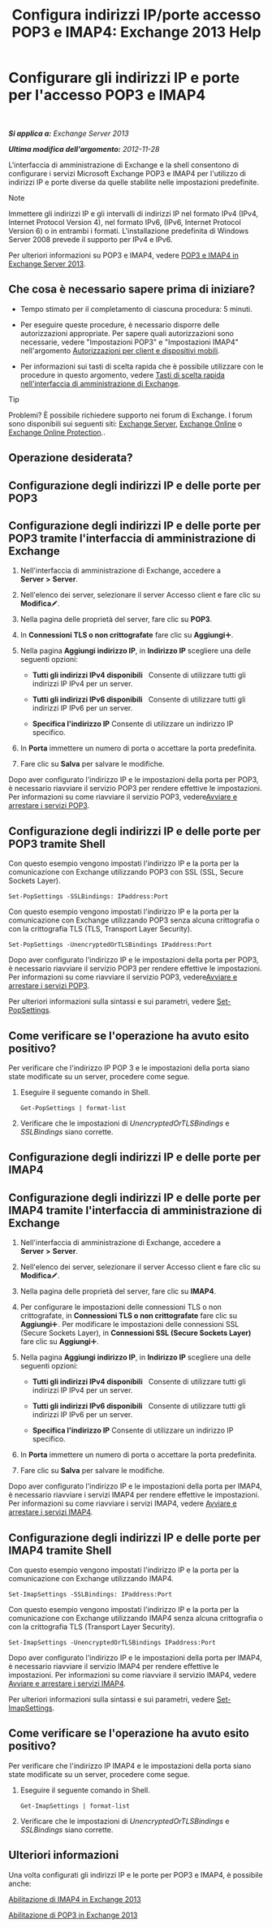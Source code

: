 ﻿---
title: 'Configura indirizzi IP/porte accesso POP3 e IMAP4: Exchange 2013 Help'
TOCTitle: Configurare gli indirizzi IP e porte per l'accesso POP3 e IMAP4
ms:assetid: 8292747b-6626-4d7f-ba73-1e17f5d99fa4
ms:mtpsurl: https://technet.microsoft.com/it-it/library/Bb123530(v=EXCHG.150)
ms:contentKeyID: 50555619
ms.date: 05/22/2018
mtps_version: v=EXCHG.150
ms.translationtype: MT
---

# Configurare gli indirizzi IP e porte per l'accesso POP3 e IMAP4

 

_**Si applica a:** Exchange Server 2013_

_**Ultima modifica dell'argomento:** 2012-11-28_

L'interfaccia di amministrazione di Exchange e la shell consentono di configurare i servizi Microsoft Exchange POP3 e IMAP4 per l'utilizzo di indirizzi IP e porte diverse da quelle stabilite nelle impostazioni predefinite.


> [!NOTE]
> Immettere gli indirizzi&nbsp;IP e gli intervalli di indirizzi&nbsp;IP nel formato IPv4 (IPv4, Internet Protocol Version&nbsp;4), nel formato IPv6, (IPv6, Internet Protocol Version&nbsp;6) o in entrambi i formati. L'installazione predefinita di Windows Server 2008 prevede il supporto per IPv4 e IPv6.



Per ulteriori informazioni su POP3 e IMAP4, vedere [POP3 e IMAP4 in Exchange Server 2013](pop3-and-imap4-in-exchange-server-2013-exchange-2013-help.md).

## Che cosa è necessario sapere prima di iniziare?

  - Tempo stimato per il completamento di ciascuna procedura: 5 minuti.

  - Per eseguire queste procedure, è necessario disporre delle autorizzazioni appropriate. Per sapere quali autorizzazioni sono necessarie, vedere "Impostazioni POP3" e "Impostazioni IMAP4" nell'argomento [Autorizzazioni per client e dispositivi mobili](clients-and-mobile-devices-permissions-exchange-2013-help.md).

  - Per informazioni sui tasti di scelta rapida che è possibile utilizzare con le procedure in questo argomento, vedere [Tasti di scelta rapida nell'interfaccia di amministrazione di Exchange](keyboard-shortcuts-in-the-exchange-admin-center-exchange-online-protection-help.md).


> [!TIP]
> Problemi? È possibile richiedere supporto nei forum di Exchange. I forum sono disponibili sui seguenti siti: <A href="https://go.microsoft.com/fwlink/p/?linkid=60612">Exchange Server</A>, <A href="https://go.microsoft.com/fwlink/p/?linkid=267542">Exchange Online</A> o <A href="https://go.microsoft.com/fwlink/p/?linkid=285351">Exchange Online Protection</A>..



## Operazione desiderata?

## Configurazione degli indirizzi IP e delle porte per POP3

## Configurazione degli indirizzi IP e delle porte per POP3 tramite l'interfaccia di amministrazione di Exchange

1.  Nell'interfaccia di amministrazione di Exchange, accedere a **Server** **\>** **Server**.

2.  Nell'elenco dei server, selezionare il server Accesso client e fare clic su **Modifica**![Icona Modifica](images/JJ218640.6f53ccb2-1f13-4c02-bea0-30690e6ea71d(EXCHG.150).gif "Icona Modifica").

3.  Nella pagina delle proprietà del server, fare clic su **POP3**.

4.  In **Connessioni TLS o non crittografate** fare clic su **Aggiungi**![Icona Aggiungi](images/JJ218640.c1e75329-d6d7-4073-a27d-498590bbb558(EXCHG.150).gif "Icona Aggiungi").

5.  Nella pagina **Aggiungi indirizzo IP**, in **Indirizzo IP** scegliere una delle seguenti opzioni:
    
      - **Tutti gli indirizzi IPv4 disponibili**   Consente di utilizzare tutti gli indirizzi IP IPv4 per un server.
    
      - **Tutti gli indirizzi IPv6 disponibili**   Consente di utilizzare tutti gli indirizzi IP IPv6 per un server.
    
      - **Specifica l'indirizzo IP** Consente di utilizzare un indirizzo IP specifico.

6.  In **Porta** immettere un numero di porta o accettare la porta predefinita.

7.  Fare clic su **Salva** per salvare le modifiche.

Dopo aver configurato l'indirizzo IP e le impostazioni della porta per POP3, è necessario riavviare il servizio POP3 per rendere effettive le impostazioni. Per informazioni su come riavviare il servizio POP3, vedere[Avviare e arrestare i servizi POP3](start-and-stop-the-pop3-services-exchange-2013-help.md).

## Configurazione degli indirizzi IP e delle porte per POP3 tramite Shell

Con questo esempio vengono impostati l'indirizzo IP e la porta per la comunicazione con Exchange utilizzando POP3 con SSL (SSL, Secure Sockets Layer).

    Set-PopSettings -SSLBindings: IPaddress:Port

Con questo esempio vengono impostati l'indirizzo IP e la porta per la comunicazione con Exchange utilizzando POP3 senza alcuna crittografia o con la crittografia TLS (TLS, Transport Layer Security).

    Set-PopSettings -UnencryptedOrTLSBindings IPaddress:Port

Dopo aver configurato l'indirizzo IP e le impostazioni della porta per POP3, è necessario riavviare il servizio POP3 per rendere effettive le impostazioni. Per informazioni su come riavviare il servizio POP3, vedere[Avviare e arrestare i servizi POP3](start-and-stop-the-pop3-services-exchange-2013-help.md).

Per ulteriori informazioni sulla sintassi e sui parametri, vedere [Set-PopSettings](https://technet.microsoft.com/it-it/library/aa997154\(v=exchg.150\)).

## Come verificare se l'operazione ha avuto esito positivo?

Per verificare che l'indirizzo IP POP 3 e le impostazioni della porta siano state modificate su un server, procedere come segue.

1.  Eseguire il seguente comando in Shell.
    
        Get-PopSettings | format-list

2.  Verificare che le impostazioni di *UnencryptedOrTLSBindings* e *SSLBindings* siano corrette.

## Configurazione degli indirizzi IP e delle porte per IMAP4

## Configurazione degli indirizzi IP e delle porte per IMAP4 tramite l'interfaccia di amministrazione di Exchange

1.  Nell'interfaccia di amministrazione di Exchange, accedere a **Server** **\>** **Server**.

2.  Nell'elenco dei server, selezionare il server Accesso client e fare clic su **Modifica**![Icona Modifica](images/JJ218640.6f53ccb2-1f13-4c02-bea0-30690e6ea71d(EXCHG.150).gif "Icona Modifica").

3.  Nella pagina delle proprietà del server, fare clic su **IMAP4**.

4.  Per configurare le impostazioni delle connessioni TLS o non crittografate, in **Connessioni TLS o non crittografate** fare clic su **Aggiungi**![Icona Aggiungi](images/JJ218640.c1e75329-d6d7-4073-a27d-498590bbb558(EXCHG.150).gif "Icona Aggiungi"). Per modificare le impostazioni delle connessioni SSL (Secure Sockets Layer), in **Connessioni SSL (Secure Sockets Layer)** fare clic su **Aggiungi**![Icona Aggiungi](images/JJ218640.c1e75329-d6d7-4073-a27d-498590bbb558(EXCHG.150).gif "Icona Aggiungi").

5.  Nella pagina **Aggiungi indirizzo IP**, in **Indirizzo IP** scegliere una delle seguenti opzioni:
    
      - **Tutti gli indirizzi IPv4 disponibili**   Consente di utilizzare tutti gli indirizzi IP IPv4 per un server.
    
      - **Tutti gli indirizzi IPv6 disponibili**   Consente di utilizzare tutti gli indirizzi IP IPv6 per un server.
    
      - **Specifica l'indirizzo IP** Consente di utilizzare un indirizzo IP specifico.

6.  In **Porta** immettere un numero di porta o accettare la porta predefinita.

7.  Fare clic su **Salva** per salvare le modifiche.

Dopo aver configurato l'indirizzo IP e le impostazioni della porta per IMAP4, è necessario riavviare i servizi IMAP4 per rendere effettive le impostazioni. Per informazioni su come riavviare i servizi IMAP4, vedere [Avviare e arrestare i servizi IMAP4](start-and-stop-the-imap4-services-exchange-2013-help.md).

## Configurazione degli indirizzi IP e delle porte per IMAP4 tramite Shell

Con questo esempio vengono impostati l'indirizzo IP e la porta per la comunicazione con Exchange utilizzando IMAP4.

    Set-ImapSettings -SSLBindings: IPaddress:Port

Con questo esempio vengono impostati l'indirizzo IP e la porta per la comunicazione con Exchange utilizzando IMAP4 senza alcuna crittografia o con la crittografia TLS (Transport Layer Security).

    Set-ImapSettings -UnencryptedOrTLSBindings IPaddress:Port 

Dopo aver configurato l'indirizzo IP e le impostazioni della porta per IMAP4, è necessario riavviare il servizio IMAP4 per rendere effettive le impostazioni. Per informazioni su come riavviare il servizio IMAP4, vedere [Avviare e arrestare i servizi IMAP4](start-and-stop-the-imap4-services-exchange-2013-help.md).

Per ulteriori informazioni sulla sintassi e sui parametri, vedere [Set-ImapSettings](https://technet.microsoft.com/it-it/library/aa998252\(v=exchg.150\)).

## Come verificare se l'operazione ha avuto esito positivo?

Per verificare che l'indirizzo IP IMAP4 e le impostazioni della porta siano state modificate su un server, procedere come segue.

1.  Eseguire il seguente comando in Shell.
    
        Get-ImapSettings | format-list

2.  Verificare che le impostazioni di *UnencryptedOrTLSBindings* e *SSLBindings* siano corrette.

## Ulteriori informazioni

Una volta configurati gli indirizzi IP e le porte per POP3 e IMAP4, è possibile anche:

[Abilitazione di IMAP4 in Exchange 2013](enable-imap4-in-exchange-2013-exchange-2013-help.md)

[Abilitazione di POP3 in Exchange 2013](enable-pop3-in-exchange-2013-exchange-2013-help.md)

